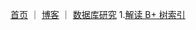 [首页](https://eraft.cn)  ｜  [博客](https://eraft.cn/blogs)   ｜   [数据库研究](https://eraft.cn/database_theory) 
1.[解读 B+ 树索引](https://eraft.cn/CMU15P455/bplustree)
